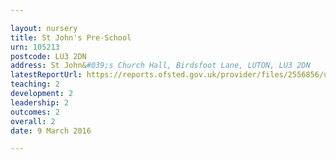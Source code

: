 ```yaml
---

layout: nursery
title: St John's Pre-School
urn: 105213
postcode: LU3 2DN
address: St John&#039;s Church Hall, Birdsfoot Lane, LUTON, LU3 2DN
latestReportUrl: https://reports.ofsted.gov.uk/provider/files/2556856/urn/105213.pdf
teaching: 2
development: 2
leadership: 2
outcomes: 2
overall: 2
date: 9 March 2016

---
```

